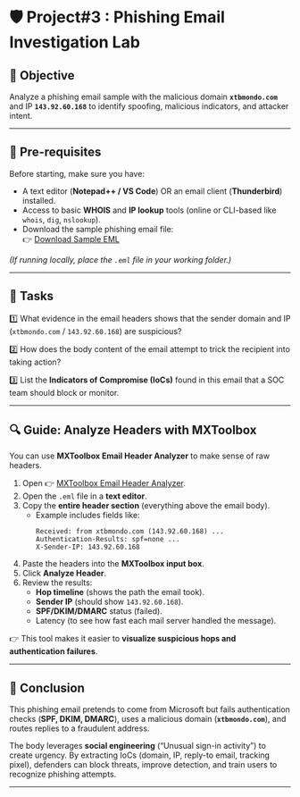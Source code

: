 # 🛡️ Project#3 : Phishing Email Investigation Lab  

## 🎯 Objective  
Analyze a phishing email sample with the malicious domain **`xtbmondo.com`** and IP **`143.92.60.168`** to identify spoofing, malicious indicators, and attacker intent.  

---

## 📂 Pre-requisites  
Before starting, make sure you have:  

- A text editor (**Notepad++ / VS Code**) OR an email client (**Thunderbird**) installed.  
- Access to basic **WHOIS** and **IP lookup** tools (online or CLI-based like `whois`, `dig`, `nslookup`).  
- Download the sample phishing email file:  
  👉 [Download Sample EML](https://drive.google.com/uc?export=download&id=1QvPkjXAqvGfaZDv1kbjPtaiUDEvCsVwi
)  

*(If running locally, place the `.eml` file in your working folder.)*  

---

## 🔑 Tasks  

1️⃣ What evidence in the email headers shows that the sender domain and IP (`xtbmondo.com` / `143.92.60.168`) are suspicious?  

2️⃣ How does the body content of the email attempt to trick the recipient into taking action?  

3️⃣ List the **Indicators of Compromise (IoCs)** found in this email that a SOC team should block or monitor.  

---

## 🔍 Guide: Analyze Headers with MXToolbox  

You can use **MXToolbox Email Header Analyzer** to make sense of raw headers.  

1. Open 👉 [MXToolbox Email Header Analyzer](https://mxtoolbox.com/EmailHeaders.aspx).  
2. Open the `.eml` file in a **text editor**.  
3. Copy the **entire header section** (everything above the email body).  
   - Example includes fields like:  
     ```
     Received: from xtbmondo.com (143.92.60.168) ...
     Authentication-Results: spf=none ...
     X-Sender-IP: 143.92.60.168
     ```
4. Paste the headers into the **MXToolbox input box**.  
5. Click **Analyze Header**.  
6. Review the results:  
   - **Hop timeline** (shows the path the email took).  
   - **Sender IP** (should show `143.92.60.168`).  
   - **SPF/DKIM/DMARC** status (failed).  
   - Latency (to see how fast each mail server handled the message).  

👉 This tool makes it easier to **visualize suspicious hops and authentication failures**.  

---

## 📝 Conclusion  
This phishing email pretends to come from Microsoft but fails authentication checks (**SPF, DKIM, DMARC**), uses a malicious domain (**`xtbmondo.com`**), and routes replies to a fraudulent address.  

The body leverages **social engineering** (“Unusual sign-in activity”) to create urgency. By extracting IoCs (domain, IP, reply-to email, tracking pixel), defenders can block threats, improve detection, and train users to recognize phishing attempts.  

---
